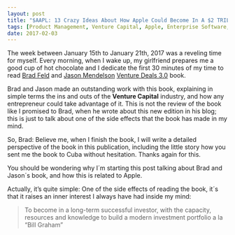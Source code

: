 ```yaml
---
layout: post
title: "$AAPL: 13 Crazy Ideas About How Apple Could Become In A $2 TRILLION Juggernaut In The Next 20 Years"
tags: [Product Management, Venture Capital, Apple, Enterprise Software, Stocks]
date: 2017-02-03
---
```

The week between January 15th to January 21th, 2017 was a reveling time for myself. 
Every morning, when I wake up, my girlfriend prepares me a good cup of hot chocolate and I dedicate 
the first 30 minutes of my time to read [Brad Feld](https://twitter.com/bfeld) and
 [Jason Mendelson](https://twitter.com/jasonmendelson) [Venture Deals 3.0](http://venturedeals.com/) book.
 
Brad and Jason made an outstanding work with this book, explaining in simple terms the ins and outs of the **Venture Capital** industry, and how any entrepreneur could take advantage of it. This is not the review of the book like I promised to Brad, when he wrote about this new edition in his blog; this is just to talk about one of the side effects that the book has made in my mind.

So, Brad: Believe me, when I finish the book, I will write a detailed perspective of the book in this publication, including the little story how you sent me the book to Cuba without hesitation. Thanks again for this.

You should be wondering why I´m starting this post talking about Brad and Jason´s book, and how this is related to Apple.

Actually, it’s quite simple: One of the side effects of reading the book, it´s that it raises an inner interest I always have had inside my mind:

> To become in a long-term successful investor, with the capacity, resources and knowledge to build a modern investment portfolio a la “Bill Graham”


